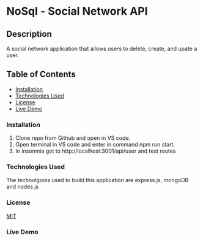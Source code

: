 # NoSql - Social Network API

## Description

A social network application that allows users to delete, create, and upate a user.

## Table of Contents

- [Installation](#Installation)
- [Technologies Used](#Technologies-Used)
- [License](#License)
- [Live Demo](#Live-Demo)

### Installation

1. Clone repo from Github and open in VS code.
2. Open terminal in VS code and enter in command npm run start.
3. In insomnia got to http://localhost:3001/api/user and test routes

### Technologies Used

The technolgoies used to build this application are express.js, mongoDB and nodes.js

### License

[MIT](https://choosealicense.com/licenses/mit/)

### Live Demo
